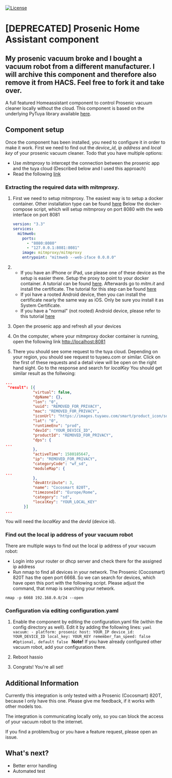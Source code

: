 [![License][license-shield]](LICENSE.md)

# [DEPRECATED] Prosenic Home Assistant component

## My prosenic vacuum broke and I bought a vacuum robot from a different manufacturer. I will archive this component and therefore also remove it from HACS. Feel free to fork it and take over.

A full featured Homeassistant component to control Prosenic vacuum cleaner locally without the cloud.
This component is based on the underlying PyTuya library available [here][pytuya].

## Component setup

Once the component has been installed, you need to configure it in order to make it work.
First we need to find out the _device_id_, _ip address_ and _local key_ of your prosenic vacuum cleaner.
Todo that you have multiple options:

- Use _mitmproxy_ to intercept the connection between the prosenic app and the tuya cloud (Described below and I used this approach)
- Read the following [link][tuyaapi-docs]

### Extracting the required data with mitmproxy.

1. First we need to setup mitmproxy. The easiest way is to setup a docker container. Other installation type can be found [here][mitmproxy-install]
   Below the docker-compose script, which will setup mitmproxy on port 8080 with the web interface on port 8081
   ```yaml
   version: "3.3"
   services:
     mitmweb:
       ports:
         - "8080:8080"
         - "127.0.0.1:8081:8081"
       image: mitmproxy/mitmproxy
       entrypoint: "mitmweb --web-iface 0.0.0.0"
   ```
1. - If you have an iPhone or iPad, use please one of these device as the setup is easier there.
     Setup the proxy to point to your docker container. A tutorial can be found [here][ios-proxy].
     Afterwards go to _mitm.it_ and install the certificate. The tutorial for this step can be found [here][mitmproxy-certs]
   - If yoi have a rooted Android device, then you can install the certificate nearly the same way as iOS. Only be sure you install it as System Certificate.
   - If you have a "normal" (not rooted) Android device, please refer to this tutorial [here][mitmproxy-android]

1. Open the prosenic app and refresh all your devices
1. On the computer, where your mitmproxy docker container is running, open the following link [http://localhost:8081](http://localhost:8081)
1. There you should see some request to the tuya cloud. Depending on your region, you should see request to tuyaeu.com or similar.
   Click on the first of these requests and a detail view will be open on the right hand sight. Go to the response and search for _localKey_
   You should get similar result as the follwoing:

```json
...
 "result": [{
            "virtual": false,
            "dpName": {},
            "lon": "0",
            "uuid": "REMOVED_FOR_PRIVACY",
            "mac": "REMOVED_FOR_PRIVACY",
            "iconUrl": "https://images.tuyaeu.com/smart/product_icon/sd.png",
            "lat": "0",
            "runtimeEnv": "prod",
            "devId": "YOUR_DEVICE_ID",
            "productId": "REMOVED_FOR_PRIVACY",
            "dps": {
...
            },
            "activeTime": 1580185647,
            "ip": "REMOVED_FOR_PRIVACY",
            "categoryCode": "wf_sd",
            "moduleMap": {
...
            },
            "devAttribute": 3,
            "name": "Cocosmart 820T",
            "timezoneId": "Europe/Rome",
            "category": "sd",
            "localKey": "YOUR_LOCAL_KEY"
        }]
...
```

You will need the _localKey_ and the _devId_ (device id).

### Find out the local ip address of your vacuum robot

There are multiple ways to find out the local ip address of your vacuum robot:

- Login into your router or dhcp server and check there for the assigned ip address
- Run nmap to find all devices in your network.
  The Prosenic (Cocosmart) 820T has the open port 6668.
  So we can search for devices, which have open this port with the following script. Please adjust the command, that nmap is searching your network.

```shell script
nmap -p 6668 192.168.0.0/24 --open
```

### Configuration via editing configuration.yaml

1. Enable the component by editing the configuration.yaml file (within the config directory as well).
   Edit it by adding the following lines:
   `yaml vacuum: - platform: prosenic host: YOUR_IP device_id: YOUR_DEVICE_ID local_key: YOUR_KEY remember_fan_speed: false #Optional, default false `
   **Note!** If you have already configured other vacuum robot, add your configuration there.

1. Reboot hassio
1. Congrats! You're all set!

## Additional Information

Currently this integration is only tested with a Prosenic (Cocosmart) 820T, because I only have this one.
Please give me feedback, if it works with other models too.

The integration is communicating locally only, so you can block the access of your vacuum robot to the internet.

If you find a problem/bug or you have a feature request, please open an issue.

## What's next?

- Better error handling
- Automated test

[license-shield]: https://img.shields.io/github/license/edenhaus/ha-prosenic?style=for-the-badge
[pytuya]: https://github.com/clach04/python-tuya
[tuyaapi-docs]: https://github.com/codetheweb/tuyapi/blob/master/docs/SETUP.md
[release-zip]: https://github.com/edenhaus/ha-prosenic/releases/latest/download/prosenic.zip
[mitmproxy-install]: https://docs.mitmproxy.org/stable/overview-installation/
[mitmproxy-certs]: https://docs.mitmproxy.org/stable/concepts-certificates/
[mitmproxy-android]: https://docs.mitmproxy.org/stable/howto-install-system-trusted-ca-android/
[ios-proxy]: http://www.iphonehacks.com/2017/02/how-to-configure-use-proxy-iphone-ipad.html
